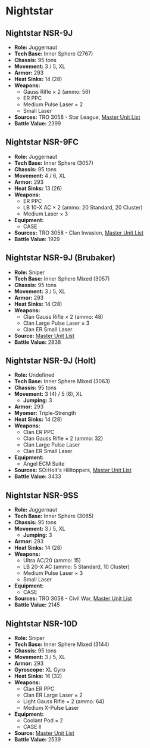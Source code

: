# Nightstar
## Nightstar NSR-9J
- **Role:** Juggernaut
- **Tech Base:** Inner Sphere (2767)
- **Chassis:** 95 tons
- **Movement:** 3 / 5, XL
- **Armor:** 293
- **Heat Sinks:** 14 (28)
- **Weapons:**
  - Gauss Rifle × 2 (ammo: 56)
  - ER PPC
  - Medium Pulse Laser × 2
  - Small Laser
- **Sources:** TRO 3058 - Star League, [Master Unit List](http://masterunitlist.info/Unit/Details/2286/nightstar-nsr-9j)
- **Battle Value:** 2399

## Nightstar NSR-9FC
- **Role:** Juggernaut
- **Tech Base:** Inner Sphere (3057)
- **Chassis:** 95 tons
- **Movement:** 4 / 6, XL
- **Armor:** 293
- **Heat Sinks:** 13 (26)
- **Weapons:**
  - ER PPC
  - LB 10-X AC × 2 (ammo: 20 Standard, 20 Cluster)
  - Medium Laser × 3
- **Equipment:**
  - CASE
- **Sources:** TRO 3058 - Clan Invasion, [Master Unit List](http://masterunitlist.info/Unit/Details/2285/nightstar-nsr-9fc)
- **Battle Value:** 1929

## Nightstar NSR-9J (Brubaker)
- **Role:** Sniper
- **Tech Base:** Inner Sphere Mixed (3057)
- **Chassis:** 95 tons
- **Movement:** 3 / 5, XL
- **Armor:** 293
- **Heat Sinks:** 14 (28)
- **Weapons:**
  - Clan Gauss Rifle × 2 (ammo: 48)
  - Clan Large Pulse Laser × 3
  - Clan ER Small Laser
- **Source:** [Master Unit List](http://masterunitlist.info/Unit/Details/4723/nightstar-nsr-9j-brubaker)
- **Battle Value:** 2838

## Nightstar NSR-9J (Holt)
- **Role:** Undefined
- **Tech Base:** Inner Sphere Mixed (3063)
- **Chassis:** 95 tons
- **Movement:** 3 (4) / 5 (6), XL
  - **Jumping:** 3
- **Armor:** 293
- **Myomer:** Triple-Strength
- **Heat Sinks:** 14 (28)
- **Weapons:**
  - Clan ER PPC
  - Clan Gauss Rifle × 2 (ammo: 32)
  - Clan Large Pulse Laser
  - Clan ER Small Laser
- **Equipment:**
  - Angel ECM Suite
- **Sources:** SO:Holt's Hilltoppers, [Master Unit List](http://masterunitlist.info/Unit/Details/7619/nightstar-nsr-9j-holt)
- **Battle Value:** 3433

## Nightstar NSR-9SS
- **Role:** Juggernaut
- **Tech Base:** Inner Sphere (3065)
- **Chassis:** 95 tons
- **Movement:** 3 / 5, XL
  - **Jumping:** 3
- **Armor:** 293
- **Heat Sinks:** 14 (28)
- **Weapons:**
  - Ultra AC/20 (ammo: 15)
  - LB 20-X AC (ammo: 5 Standard, 10 Cluster)
  - Medium Pulse Laser × 3
  - Small Laser
- **Equipment:**
  - CASE
- **Sources:** TRO 3058 - Civil War, [Master Unit List](http://masterunitlist.info/Unit/Details/2287/nightstar-nsr-9ss)
- **Battle Value:** 2145

## Nightstar NSR-10D
- **Role:** Sniper
- **Tech Base:** Inner Sphere Mixed (3144)
- **Chassis:** 95 tons
- **Movement:** 3 / 5, XL
- **Armor:** 293
- **Gyroscope:** XL Gyro
- **Heat Sinks:** 16 (32)
- **Weapons:**
  - Clan ER PPC
  - Clan ER Large Laser × 2
  - Light Gauss Rifle × 2 (ammo: 64)
  - Medium X-Pulse Laser
- **Equipment:**
  - Coolant Pod × 2
  - CASE II
- **Source:** [Master Unit List](http://masterunitlist.info/Unit/Details/7539/nightstar-nsr-10d)
- **Battle Value:** 2539

